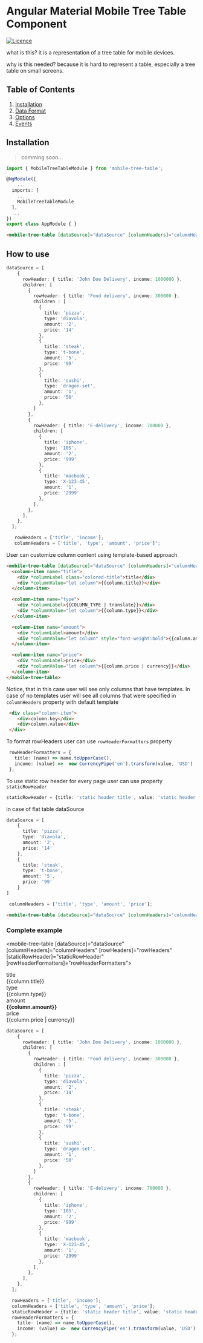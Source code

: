 # Angular Material Mobile Tree Table Component

[![Licence](https://img.shields.io/npm/l/ng-dynamic-component.svg?maxAge=2592000)](https://github.com/mlrv/ng-material-treetable/LICENSE)

what is this?
it is a representation of a tree table for mobile devices. 

why is this needed?
because it is hard to represent a table, especially a tree table on small screens.

## Table of Contents

1. [Installation](#installation)
1. [Data Format](#data-format)
1. [Options](#options)
1. [Events](#events)

## Installation

> comming soon...

```typescript
import { MobileTreeTableModule } from 'mobile-tree-table';

@NgModule({
    ...
  imports: [
    ...
    MobileTreeTableModule
  ],
  ...
})
export class AppModule { }
```

```html
<mobile-tree-table [dataSource]="dataSource" [columnHeaders]="columnHeaders" [rowHeaders]="rowHeaders"></mobile-tree-table>
```

## How to use
```typescript
dataSource = [
    {
      rowHeader: { title: 'John Doe Delivery', income: 1000000 },
      children: [
        {
          rowHeader: { title: 'Food delivery', income: 300000 },
          children : [
            {
              title: 'pizza',
              type: 'diavola',
              amount: '2',
              price: '14'
            },
            {
              title: 'steak',
              type: 't-bone',
              amount: '5',
              price: '99'
            },
            {
              title: 'sushi',
              type: 'dragon-set',
              amount: '1',
              price: '50'
            },
          ]
        },
        {
          rowHeader: { title: 'E-delivery', income: 700000 },
          children: [
            {
              title: 'iphone',
              type: '10S',
              amount: '2',
              price: '999'
            },
            {
              title: 'macbook',
              type: 'X-123-45',
              amount: '1',
              price: '2999'
            },
          ],
        },
      ],
    },
  ];

   rowHeaders = ['title', 'income'];
   columnHeaders = ['title', 'type', 'amount', 'price']";
```
 
 User can customize column content using template-based approach

```html
<mobile-tree-table [dataSource]="dataSource" [columnHeaders]="columnHeaders" [rowHeaders]="rowHeaders">
  <column-item name="title">
    <div *columnLabel class="colored-title">title</div>
    <div *columnValue="let column">{{column.title}}</div>
  </column-item>

  <column-item name="type">
    <div *columnLabel>{{COLUMN_TYPE | translate}}</div>
    <div *columnValue="let column">{{column.type}}</div>
  </column-item>

  <column-item name="amount">
    <div *columnLabel>amount</div>
    <div *columnValue="let column" style="font-weight:bold">{{column.amount}}</div>
  </column-item>

  <column-item name="price">
    <div *columnLabel>price</div>
    <div *columnValue="let column">{{column.price | currency}}</div>
  </column-item>
</mobile-tree-table>
```

 Notice, that in this case user will see only columns that have templates. In case of no templates user will see all columns that were specified in `columnHeaders` property with default template

 ```html
  <div class="column-item">
     <div>column.key</div>
     <div>column.value</div>
  </div>
 ```

 To format rowHeaders user can use `rowHeaderFormatters` property

 ```typescript
  rowHeaderFormatters = {
    title: (name) => name.toUpperCase(),
    income: (value) =>  new CurrencyPipe('en').transform(value, 'USD')
  };
 ```

 To use static row header for every page user can use property `staticRowHeader`

 ```typescript
 staticRowHeader = {title: 'static header title', value: 'static header value'}
 ```

 in case of flat table dataSource

```typescript
dataSource = [
    {
      title: 'pizza',
      type: 'diavola',
      amount: '2',
      price: '14'
    },
    {
      title: 'steak',
      type: 't-bone',
      amount: '5',
      price: '99'
    }
]

 columnHeaders = ['title', 'type', 'amount', 'price'];
```

```html 
<mobile-tree-table [dataSource]="dataSource" [columnHeaders]="columnHeaders"
```


 ### Complete example

<mobile-tree-table 
    [dataSource]="dataSource" 
    [columnHeaders]="columnHeaders" 
    [rowHeaders]="rowHeaders"
    [staticRowHeader]="staticRowHeader"
    [rowHeaderFormatters]="rowHeaderFormatters">

  <column-item name="title">
    <div *columnLabel>title</div>
    <div *columnValue="let column">{{column.title}}</div>
  </column-item>

  <column-item name="type">
    <div *columnLabel>type</div>
    <div *columnValue="let column">{{column.type}}</div>
  </column-item>

  <column-item name="amount">
    <div *columnLabel>amount</div>
    <div *columnValue="let column" style="font-weight:bold">{{column.amount}}</div>
  </column-item>

  <column-item name="price">
    <div *columnLabel>price</div>
    <div *columnValue="let column">{{column.price | currency}}</div>
  </column-item>
</mobile-tree-table>


```typescript
dataSource = [
    {
      rowHeader: { title: 'John Doe Delivery', income: 1000000 },
      children: [
        {
          rowHeader: { title: 'Food delivery', income: 300000 },
          children : [
            {
              title: 'pizza',
              type: 'diavola',
              amount: '2',
              price: '14'
            },
            {
              title: 'steak',
              type: 't-bone',
              amount: '5',
              price: '99'
            },
            {
              title: 'sushi',
              type: 'dragon-set',
              amount: '1',
              price: '50'
            },
          ]
        },
        {
          rowHeader: { title: 'E-delivery', income: 700000 },
          children: [
            {
              title: 'iphone',
              type: '10S',
              amount: '2',
              price: '999'
            },
            {
              title: 'macbook',
              type: 'X-123-45',
              amount: '1',
              price: '2999'
            },
          ],
        },
      ],
    },
  ];

  rowHeaders = ['title', 'income'];
  columnHeaders = ['title', 'type', 'amount', 'price'];
  staticRowHeader = {title: 'static header title', value: 'static header value'};
  rowHeaderFormatters = {
    title: (name) => name.toUpperCase(),
    income: (value) =>  new CurrencyPipe('en').transform(value, 'USD')
  };
 ```